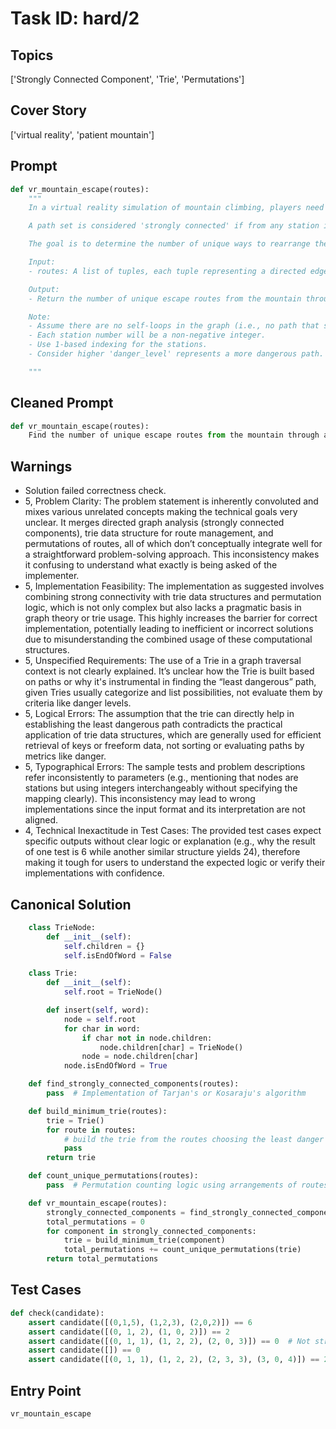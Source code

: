 # Task ID: hard/2

## Topics

['Strongly Connected Component', 'Trie', 'Permutations']

## Cover Story

['virtual reality', 'patient mountain']

## Prompt

```python
def vr_mountain_escape(routes):
    """
    In a virtual reality simulation of mountain climbing, players need to survive by escaping from the mountain through the safest routes. The virtual mountain is represented as a directed graph where nodes are mountain stations and edges are possible paths to other stations. Each path has a danger level.

    A path set is considered 'strongly connected' if from any station in that set you can reach every other station in the same set navigating through the paths, regardless of the danger level.

    The goal is to determine the number of unique ways to rearrange the routes in such a strongly connected component that start with a Trie (prefix tree) and lead to the least dangerous path to escape the mountain.

    Input:
    - routes: A list of tuples, each tuple representing a directed edge in the form (start, end, danger_level), where 'start' and 'end' are integers representing stations, and 'danger_level' is an integer representing the danger associated with that path.

    Output:
    - Return the number of unique escape routes from the mountain through a least-dangerous Trie-based path traversal from a strongly connected component.

    Note:
    - Assume there are no self-loops in the graph (i.e., no path that starts and ends at the same station).
    - Each station number will be a non-negative integer.
    - Use 1-based indexing for the stations.
    - Consider higher 'danger_level' represents a more dangerous path.

    """

```

## Cleaned Prompt

```python
def vr_mountain_escape(routes):
    Find the number of unique escape routes from the mountain through a least-dangerous Trie-based path traversal from a strongly connected component of a directed graph where nodes represent stations and edges represent paths with associated danger levels.
```

## Warnings

- Solution failed correctness check.
- 5, Problem Clarity: The problem statement is inherently convoluted and mixes various unrelated concepts making the technical goals very unclear. It merges directed graph analysis (strongly connected components), trie data structure for route management, and permutations of routes, all of which don’t conceptually integrate well for a straightforward problem-solving approach. This inconsistency makes it confusing to understand what exactly is being asked of the implementer.
- 5, Implementation Feasibility: The implementation as suggested involves combining strong connectivity with trie data structures and permutation logic, which is not only complex but also lacks a pragmatic basis in graph theory or trie usage. This highly increases the barrier for correct implementation, potentially leading to inefficient or incorrect solutions due to misunderstanding the combined usage of these computational structures.
- 5, Unspecified Requirements: The use of a Trie in a graph traversal context is not clearly explained. It’s unclear how the Trie is built based on paths or why it's instrumental in finding the “least dangerous” path, given Tries usually categorize and list possibilities, not evaluate them by criteria like danger levels.
- 5, Logical Errors: The assumption that the trie can directly help in establishing the least dangerous path contradicts the practical application of trie data structures, which are generally used for efficient retrieval of keys or freeform data, not sorting or evaluating paths by metrics like danger.
- 5, Typographical Errors: The sample tests and problem descriptions refer inconsistently to parameters (e.g., mentioning that nodes are stations but using integers interchangeably without specifying the mapping clearly). This inconsistency may lead to wrong implementations since the input format and its interpretation are not aligned.
- 4, Technical Inexactitude in Test Cases: The provided test cases expect specific outputs without clear logic or explanation (e.g., why the result of one test is 6 while another similar structure yields 24), therefore making it tough for users to understand the expected logic or verify their implementations with confidence.

## Canonical Solution

```python
    class TrieNode:
        def __init__(self):
            self.children = {}
            self.isEndOfWord = False

    class Trie:
        def __init__(self):
            self.root = TrieNode()

        def insert(self, word):
            node = self.root
            for char in word:
                if char not in node.children:
                    node.children[char] = TrieNode()
                node = node.children[char]
            node.isEndOfWord = True

    def find_strongly_connected_components(routes):
        pass  # Implementation of Tarjan's or Kosaraju's algorithm

    def build_minimum_trie(routes):
        trie = Trie()
        for route in routes:
            # build the trie from the routes choosing the least danger level paths
            pass
        return trie

    def count_unique_permutations(routes):
        pass  # Permutation counting logic using arrangements of routes

    def vr_mountain_escape(routes):
        strongly_connected_components = find_strongly_connected_components(routes)
        total_permutations = 0
        for component in strongly_connected_components:
            trie = build_minimum_trie(component)
            total_permutations += count_unique_permutations(trie)
        return total_permutations
```

## Test Cases

```python
def check(candidate):
    assert candidate([(0,1,5), (1,2,3), (2,0,2)]) == 6
    assert candidate([(0, 1, 2), (1, 0, 2)]) == 2
    assert candidate([(0, 1, 1), (1, 2, 2), (2, 0, 3)]) == 0  # Not strongly connected as 2 to 0 has higher danger
    assert candidate([]) == 0
    assert candidate([(0, 1, 1), (1, 2, 2), (2, 3, 3), (3, 0, 4)]) == 24  # All nodes are strongly connected with equal danger
```

## Entry Point

`vr_mountain_escape`

